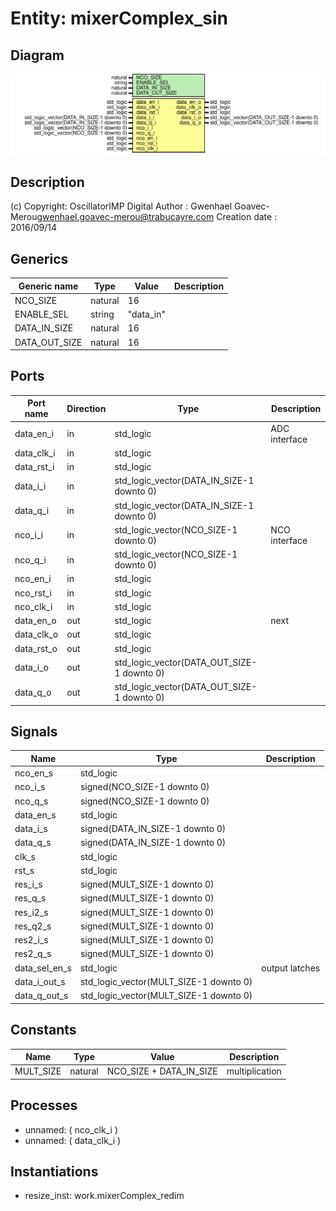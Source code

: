 # Entity: mixerComplex_sin

## Diagram

![Diagram](mixerComplex_sin.svg "Diagram")
## Description

(c) Copyright: OscillatorIMP Digital
Author : Gwenhael Goavec-Merou<gwenhael.goavec-merou@trabucayre.com>
Creation date : 2016/09/14
## Generics

| Generic name  | Type    | Value     | Description |
| ------------- | ------- | --------- | ----------- |
| NCO_SIZE      | natural | 16        |             |
| ENABLE_SEL    | string  | "data_in" |             |
| DATA_IN_SIZE  | natural | 16        |             |
| DATA_OUT_SIZE | natural | 16        |             |
## Ports

| Port name  | Direction | Type                                       | Description   |
| ---------- | --------- | ------------------------------------------ | ------------- |
| data_en_i  | in        | std_logic                                  | ADC interface |
| data_clk_i | in        | std_logic                                  |               |
| data_rst_i | in        | std_logic                                  |               |
| data_i_i   | in        | std_logic_vector(DATA_IN_SIZE-1 downto 0)  |               |
| data_q_i   | in        | std_logic_vector(DATA_IN_SIZE-1 downto 0)  |               |
| nco_i_i    | in        | std_logic_vector(NCO_SIZE-1 downto 0)      | NCO interface |
| nco_q_i    | in        | std_logic_vector(NCO_SIZE-1 downto 0)      |               |
| nco_en_i   | in        | std_logic                                  |               |
| nco_rst_i  | in        | std_logic                                  |               |
| nco_clk_i  | in        | std_logic                                  |               |
| data_en_o  | out       | std_logic                                  | next          |
| data_clk_o | out       | std_logic                                  |               |
| data_rst_o | out       | std_logic                                  |               |
| data_i_o   | out       | std_logic_vector(DATA_OUT_SIZE-1 downto 0) |               |
| data_q_o   | out       | std_logic_vector(DATA_OUT_SIZE-1 downto 0) |               |
## Signals

| Name          | Type                                   | Description    |
| ------------- | -------------------------------------- | -------------- |
| nco_en_s      | std_logic                              |                |
| nco_i_s       | signed(NCO_SIZE-1 downto 0)            |                |
| nco_q_s       | signed(NCO_SIZE-1 downto 0)            |                |
| data_en_s     | std_logic                              |                |
| data_i_s      | signed(DATA_IN_SIZE-1 downto 0)        |                |
| data_q_s      | signed(DATA_IN_SIZE-1 downto 0)        |                |
| clk_s         | std_logic                              |                |
|  rst_s        | std_logic                              |                |
| res_i_s       | signed(MULT_SIZE-1 downto 0)           |                |
|  res_q_s      | signed(MULT_SIZE-1 downto 0)           |                |
| res_i2_s      | signed(MULT_SIZE-1 downto 0)           |                |
|  res_q2_s     | signed(MULT_SIZE-1 downto 0)           |                |
| res2_i_s      | signed(MULT_SIZE-1 downto 0)           |                |
|  res2_q_s     | signed(MULT_SIZE-1 downto 0)           |                |
| data_sel_en_s | std_logic                              | output latches |
| data_i_out_s  | std_logic_vector(MULT_SIZE-1 downto 0) |                |
|  data_q_out_s | std_logic_vector(MULT_SIZE-1 downto 0) |                |
## Constants

| Name      | Type    | Value                    | Description    |
| --------- | ------- | ------------------------ | -------------- |
| MULT_SIZE | natural |  NCO_SIZE + DATA_IN_SIZE | multiplication |
## Processes
- unnamed: ( nco_clk_i )
- unnamed: ( data_clk_i )
## Instantiations

- resize_inst: work.mixerComplex_redim
